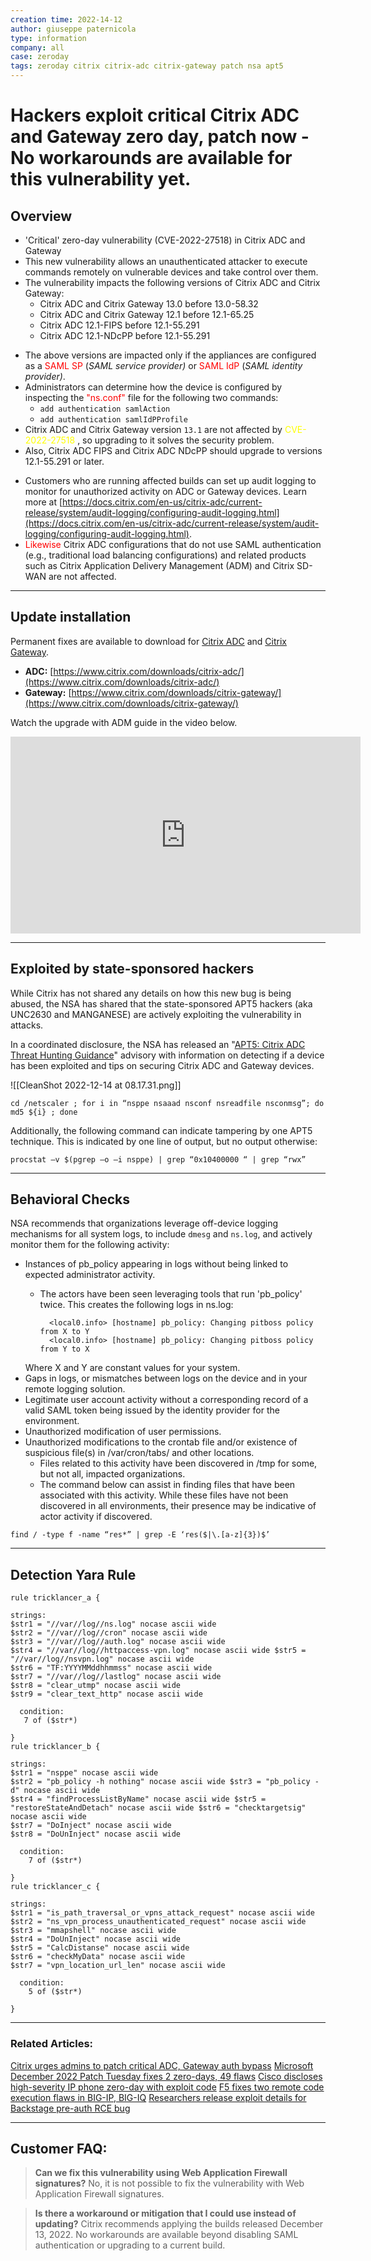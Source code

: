 ```yaml
---
creation time: 2022-14-12
author: giuseppe paternicola
type: information
company: all
case: zeroday
tags: zeroday citrix citrix-adc citrix-gateway patch nsa apt5
---
```


# Hackers exploit critical Citrix ADC and Gateway zero day, patch now - No workarounds are available for this vulnerability yet.

## Overview

* 'Critical' zero-day vulnerability (CVE-2022-27518) in Citrix ADC and Gateway
* This new vulnerability allows an unauthenticated attacker to execute commands remotely on vulnerable devices and take control over them.
* The vulnerability impacts the following versions of Citrix ADC and Citrix Gateway:
	-   Citrix ADC and Citrix Gateway 13.0 before 13.0-58.32
	-   Citrix ADC and Citrix Gateway 12.1 before 12.1-65.25
	-   Citrix ADC 12.1-FIPS before 12.1-55.291
	-   Citrix ADC 12.1-NDcPP before 12.1-55.291
- The above versions are impacted only if the appliances are configured as a <font color="red">SAML SP</font> (_SAML service provider)_ or <font color="red">SAML IdP</font> (_SAML identity provider)_.
- Administrators can determine how the device is configured by inspecting the <font color="red">"ns.conf"</font> file for the following two commands:
	- `add authentication samlAction`
	- `add authentication samlIdPProfile`
- Citrix ADC and Citrix Gateway version `13.1` are not affected by <font color="yellow">CVE-2022-27518</font> , so upgrading to it solves the security problem.
- Also, Citrix ADC FIPS and Citrix ADC NDcPP should upgrade to versions 12.1-55.291 or later.

* Customers who are running affected builds can set up audit logging to monitor for unauthorized activity on ADC or Gateway devices. Learn more at [https://docs.citrix.com/en-us/citrix-adc/current-release/system/audit-logging/configuring-audit-logging.html](https://docs.citrix.com/en-us/citrix-adc/current-release/system/audit-logging/configuring-audit-logging.html).
* <font color="red">Likewise</font> Citrix ADC configurations that do not use SAML authentication (e.g., traditional load balancing configurations) and related products such as Citrix Application Delivery Management (ADM) and Citrix SD-WAN are not affected.

---

## Update installation
Permanent fixes are available to download for [Citrix ADC](https://www.citrix.com/downloads/citrix-adc/) and [Citrix Gateway](https://www.citrix.com/downloads/citrix-gateway/).

-   **ADC:** [https://www.citrix.com/downloads/citrix-adc/](https://www.citrix.com/downloads/citrix-adc/)
-   **Gateway:** [https://www.citrix.com/downloads/citrix-gateway/](https://www.citrix.com/downloads/citrix-gateway/)

Watch the upgrade with ADM guide in the video below.

<iframe width="560" height="315" src="https://www.youtube.com/embed/aKcWZPcbTjo" title="YouTube video player" frameborder="0" allow="accelerometer; autoplay; clipboard-write; encrypted-media; gyroscope; picture-in-picture" allowfullscreen></iframe>

---

## Exploited by state-sponsored hackers

While Citrix has not shared any details on how this new bug is being abused, the NSA has shared that the state-sponsored APT5 hackers (aka UNC2630 and MANGANESE) are actively exploiting the vulnerability in attacks.

In a coordinated disclosure, the NSA has released an "[APT5: Citrix ADC Threat Hunting Guidance](https://media.defense.gov/2022/Dec/13/2003131586/-1/-1/0/CSA-APT5-CITRIXADC-V1.PDF)" advisory with information on detecting if a device has been exploited and tips on securing Citrix ADC and Gateway devices.

![[CleanShot 2022-12-14 at 08.17.31.png]]

```shell
cd /netscaler ; for i in “nsppe nsaaad nsconf nsreadfile nsconmsg”; do md5 ${i} ; done
```

Additionally, the following command can indicate tampering by one APT5 technique. This is indicated by one line of output, but no output otherwise:

```shell
procstat –v $(pgrep –o –i nsppe) | grep “0x10400000 “ | grep “rwx”
```

---

## Behavioral Checks

NSA recommends that organizations leverage off-device  logging mechanisms for all system logs, to include `dmesg` and `ns.log`, and actively  
monitor them for the following activity:

-   Instances of pb_policy appearing in logs without being linked to expected administrator activity.
	- The actors have been seen leveraging tools that run 'pb_policy' twice. This creates the following logs in ns.log:
    
		    <local0.info> [hostname] pb_policy: Changing pitboss policy from X to Y 
		    <local0.info> [hostname] pb_policy: Changing pitboss policy from Y to X
    
    Where X and Y are constant values for your system.
-   Gaps in logs, or mismatches between logs on the device and in your remote logging solution.
-  Legitimate user account activity without a corresponding record of a valid SAML token being issued by the identity provider for the environment.
-  Unauthorized modification of user permissions.
-  Unauthorized modifications to the crontab file and/or existence of suspicious file(s) in /var/cron/tabs/ and other locations.
    -   Files related to this activity have been discovered in /tmp for some, but not all, impacted organizations. 
    -  The command below can assist in finding files that have been associated with this activity. While these files have not been discovered in all environments, their presence may be indicative of actor activity if discovered.


```shell
find / -type f -name “res*” | grep -E ‘res($|\.[a-z]{3})$’
```

---

## Detection Yara Rule

```yara
rule tricklancer_a {

strings:  
$str1 = "//var//log//ns.log" nocase ascii wide  
$str2 = "//var//log//cron" nocase ascii wide  
$str3 = "//var//log//auth.log" nocase ascii wide  
$str4 = "//var//log//httpaccess-vpn.log" nocase ascii wide $str5 = "//var//log//nsvpn.log" nocase ascii wide  
$str6 = "TF:YYYYMMddhhmmss" nocase ascii wide  
$str7 = "//var//log//lastlog" nocase ascii wide  
$str8 = "clear_utmp" nocase ascii wide  
$str9 = "clear_text_http" nocase ascii wide

  condition:
   7 of ($str*)

}
rule tricklancer_b {

strings:  
$str1 = "nsppe" nocase ascii wide  
$str2 = "pb_policy -h nothing" nocase ascii wide $str3 = "pb_policy -d" nocase ascii wide  
$str4 = "findProcessListByName" nocase ascii wide $str5 = "restoreStateAndDetach" nocase ascii wide $str6 = "checktargetsig" nocase ascii wide  
$str7 = "DoInject" nocase ascii wide  
$str8 = "DoUnInject" nocase ascii wide

  condition:
    7 of ($str*)

}
rule tricklancer_c {

strings:  
$str1 = "is_path_traversal_or_vpns_attack_request" nocase ascii wide $str2 = "ns_vpn_process_unauthenticated_request" nocase ascii wide $str3 = "mmapshell" nocase ascii wide  
$str4 = "DoUnInject" nocase ascii wide  
$str5 = "CalcDistanse" nocase ascii wide  
$str6 = "checkMyData" nocase ascii wide  
$str7 = "vpn_location_url_len" nocase ascii wide

  condition:
    5 of ($str*)

}
```

---

### Related Articles:
[Citrix urges admins to patch critical ADC, Gateway auth bypass](https://www.bleepingcomputer.com/news/security/citrix-urges-admins-to-patch-critical-adc-gateway-auth-bypass/)
[Microsoft December 2022 Patch Tuesday fixes 2 zero-days, 49 flaws](https://www.bleepingcomputer.com/news/microsoft/microsoft-december-2022-patch-tuesday-fixes-2-zero-days-49-flaws/)
[Cisco discloses high-severity IP phone zero-day with exploit code](https://www.bleepingcomputer.com/news/security/cisco-discloses-high-severity-ip-phone-zero-day-with-exploit-code/)
[F5 fixes two remote code execution flaws in BIG-IP, BIG-IQ](https://www.bleepingcomputer.com/news/security/f5-fixes-two-remote-code-execution-flaws-in-big-ip-big-iq/)
[Researchers release exploit details for Backstage pre-auth RCE bug](https://www.bleepingcomputer.com/news/security/researchers-release-exploit-details-for-backstage-pre-auth-rce-bug/)

---
## Customer FAQ:

> **Can we fix this vulnerability using Web Application Firewall signatures?**
   No, it is not possible to fix the vulnerability with Web Application Firewall signatures.

> **Is there a workaround or mitigation that I could use instead of updating?**
   Citrix recommends applying the builds released December 13, 2022. No workarounds are available beyond disabling SAML authentication or upgrading to a current build.
